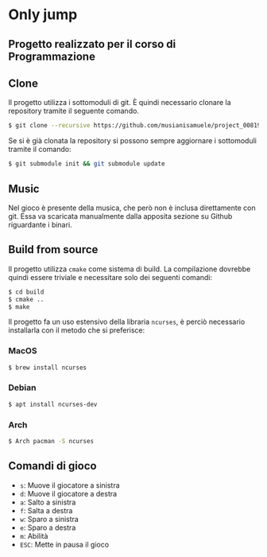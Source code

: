 # Only jump

## Progetto realizzato per il corso di Programmazione

## Clone
Il progetto utilizza i sottomoduli di git. È quindi necessario clonare la 
repository tramite il seguente comando.
```sh
$ git clone --recursive https://github.com/musianisamuele/project_00819.git
```
Se si è già clonata la repository si possono sempre aggiornare i sottomoduli 
tramite il comando:
```sh
$ git submodule init && git submodule update
```

## Music
Nel gioco è presente della musica, che però non è inclusa direttamente con git.
Essa va scaricata manualmente dalla apposita sezione su Github riguardante i 
binari.

## Build from source

Il progetto utilizza `cmake` come sistema di build. La compilazione dovrebbe
quindi essere triviale e necessitare solo dei seguenti comandi:
```sh
$ cd build
$ cmake ..
$ make
```
Il progetto fa un uso estensivo della libraria `ncurses`, è perciò necessario
installarla con il metodo che si preferisce:

### MacOS

```sh
$ brew install ncurses
```

### Debian

```sh
$ apt install ncurses-dev
```

### Arch

```sh
$ Arch pacman -S ncurses
```

## Comandi di gioco
- `s`: Muove il giocatore a sinistra
- `d`: Muove il giocatore a destra
- `a`: Salto a sinistra
- `f`: Salta a destra
- `w`: Sparo a sinistra
- `e`: Sparo a destra
- `m`: Abilità
- `ESC`: Mette in pausa il gioco
